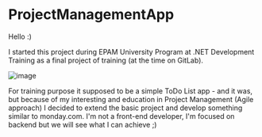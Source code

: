 # ProjectManagementApp

Hello :) 

I started this project during EPAM University Program at .NET Development Training as a final project of training (at the time on GitLab).

![image](https://user-images.githubusercontent.com/34062651/227588476-2e8c3db3-e4ff-498a-bbb7-7a6358d2e68e.png)

For training purpose it supposed to be a simple ToDo List app - and it was, but because of my interesting and education in Project Management (Agile approach) I decided to extend the basic project and develop something similar to monday.com. I'm not a front-end developer, I'm focused on backend but we will see what I can achieve ;)
